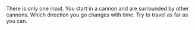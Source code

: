 There is only one input.  You start in a cannon and are surrounded by other cannons.  Which direction you go changes with time.  Try to travel as far as you can.